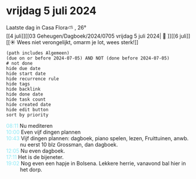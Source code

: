 # vrijdag 5 juli 2024

Laatste dag in Casa Flora⛅ , 26°<br>[[4 juli]][[03 Geheugen/Dagboek/2024/0705 vrijdag 5 juli 2024| 📓 ]][[6 juli]]
[[☀️ Wees niet verongelijkt, omarm je lot, wees sterk!]]
```tasks
(path includes Algemeen)
(due on or before 2024-07-05) AND NOT (done before 2024-07-05)
# not done
hide due date
hide start date
hide recurrence rule
hide tags
hide backlink
hide done date
hide task count
hide created date
hide edit button
sort by priority 
```
<p style="padding-left: 2.7em; text-indent: -2.7em; margin: 0"> <font color=#8be9f5>08:11</font>  Nu mediteren
<p style="padding-left: 2.7em; text-indent: -2.7em; margin: 0"><font color=#8be9f5>10:00</font>  Even vijf dingen plannen </p>   
<p style="padding-left: 2.7em; text-indent: -2.7em; margin: 0"><font color=#8be9f5>10:43</font>  Vijf dingen plannen: dagboek, piano spelen, lezen, Fruittuinen, anwb. nu eerst 10 blz  Grossman, dan dagboek. </p>   
<p style="padding-left: 2.7em; text-indent: -2.7em; margin: 0"><font color=#8be9f5>12:05</font>  Nu even dagboek. </p>   
<p style="padding-left: 2.7em; text-indent: -2.7em; margin: 0"><font color=#8be9f5>17:11</font>  Het is de bijeneter. </p>   
<p style="padding-left: 2.7em; text-indent: -2.7em; margin: 0"><font color=#8be9f5>19:02</font>  Nog even een hapje in Bolsena. Lekkere herrie, vanavond bal hier in het dorp. </p>   